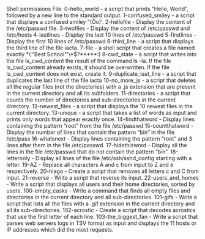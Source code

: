 
Shell permissions File: 0-hello_world - a script that prints “Hello, World”, followed by a new line to the standard output. 
1-confused_smiley - a script that displays a confused smiley "(Ôo)'. 
2-hellofile - Display the content of the /etc/passwd file. 
3-twofiles - Display the content of /etc/passwd and /etc/hosts 
4-lastlines - Display the last 10 lines of /etc/passwd 
5-firstlines - Display the first 10 lines of /etc/passwd 
6-third_line - a script that displays the third line of the file iacta. 
7-file - a shell script that creates a file named exactly \*\\'"Best School"\'\\*$\?\*\*\*\*\*:) 
8-cwd_state - a script that writes into the file ls_cwd_content the result of the command ls -la. If the file ls_cwd_content already exists, it should 
be overwritten. If the file ls_cwd_content does not exist, create it. 
9-duplicate_last_line - a script that duplicates the last line of the file iacta 
10-no_more_js - a script that deletes all the regular files (not the directories) with a .js extension that are present in the current directory and all its subfolders. 
11-directories - a script that counts the number of directories and sub-directories in the current directory. 
12-newest_files - a script that displays the 10 newest files in the current directory. 
13-unique - a script that takes a list of words as input and prints only words that appear exactly once. 
14-findthatword - Display lines containing the pattern “root” from the file /etc/passwd 
15-countthatword - Display the number of lines that contain the pattern “bin” in the file /etc/pass 
16-whatsnext - Display lines containing the pattern “root” and 3 lines after them in the file /etc/passwd.
17-hidethisword - Display all the lines in the file /etc/passwd that do not contain the pattern “bin”.
18-letteronly - Display all lines of the file /etc/ssh/sshd_config starting with a letter.
19-AZ - Replace all characters A and c from input to Z and e respectively.
20-hiago - Create a script that removes all letters c and C from input.
21-reverse - Write a script that reverse its input.
22-users_and_homes - Write a script that displays all users and their home directories, sorted by users.
100-empty_casks - Write a command that finds all empty files and directories in the current directory and all sub-directories.
101-gifs - Write a script that lists all the files with a .gif extension in the current directory and all its sub-directories.
102-acrostic - Create a script that decodes acrostics that use the first letter of each line.
103-the_biggest_fan - Write a script that parses web servers logs in TSV format as input and displays the 11 hosts or IP addresses which did the most requests.

